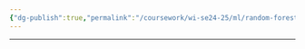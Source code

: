 ```yaml
---
{"dg-publish":true,"permalink":"/coursework/wi-se24-25/ml/random-forests/","noteIcon":""}
---
```


---
